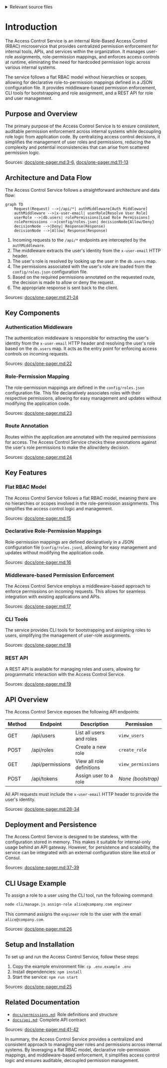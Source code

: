 <details>
<summary>Relevant source files</summary>

The following files were used as context for generating this wiki page:

- [README.md](https://github.com/aanickode/access-control-service/blob/main/README.md)
- [docs/one-pager.md](https://github.com/aanickode/access-control-service/blob/main/docs/one-pager.md)
</details>

# Introduction

The Access Control Service is an internal Role-Based Access Control (RBAC) microservice that provides centralized permission enforcement for internal tools, APIs, and services within the organization. It manages user-role assignments, role-permission mappings, and enforces access controls at runtime, eliminating the need for hardcoded permission logic across various internal systems.

The service follows a flat RBAC model without hierarchies or scopes, allowing for declarative role-to-permission mappings defined in a JSON configuration file. It provides middleware-based permission enforcement, CLI tools for bootstrapping and role assignment, and a REST API for role and user management.

## Purpose and Overview

The primary purpose of the Access Control Service is to ensure consistent, auditable permission enforcement across internal systems while decoupling role logic from application code. By centralizing access control decisions, it simplifies the management of user roles and permissions, reducing the complexity and potential inconsistencies that can arise from scattered permission logic.

Sources: [docs/one-pager.md:3-6](), [docs/one-pager.md:11-13]()

## Architecture and Data Flow

The Access Control Service follows a straightforward architecture and data flow:

```mermaid
graph TD
    Request(Request) -->|/api/*| authMiddleware[Auth Middleware]
    authMiddleware -->|x-user-email| userRole[Resolve User Role]
    userRole -->|db.users| rolePermissions[Load Role Permissions]
    rolePermissions -->|config/roles.json| decisionNode{Allow/Deny}
    decisionNode -->|Deny| Response(Response)
    decisionNode -->|Allow| Response(Response)
```

1. Incoming requests to the `/api/*` endpoints are intercepted by the `authMiddleware`.
2. The middleware extracts the user's identity from the `x-user-email` HTTP header.
3. The user's role is resolved by looking up the user in the `db.users` map.
4. The permissions associated with the user's role are loaded from the `config/roles.json` configuration file.
5. Based on the required permissions annotated on the requested route, the decision is made to allow or deny the request.
6. The appropriate response is sent back to the client.

Sources: [docs/one-pager.md:21-24]()

## Key Components

### Authentication Middleware

The authentication middleware is responsible for extracting the user's identity from the `x-user-email` HTTP header and resolving the user's role based on the `db.users` map. It acts as the entry point for enforcing access controls on incoming requests.

Sources: [docs/one-pager.md:22]()

### Role-Permission Mapping

The role-permission mappings are defined in the `config/roles.json` configuration file. This file declaratively associates roles with their respective permissions, allowing for easy management and updates without modifying the application code.

Sources: [docs/one-pager.md:23]()

### Route Annotation

Routes within the application are annotated with the required permissions for access. The Access Control Service checks these annotations against the user's role permissions to make the allow/deny decision.

Sources: [docs/one-pager.md:24]()

## Key Features

### Flat RBAC Model

The Access Control Service follows a flat RBAC model, meaning there are no hierarchies or scopes involved in the role-permission assignments. This simplifies the access control logic and management.

Sources: [docs/one-pager.md:15]()

### Declarative Role-Permission Mappings

Role-permission mappings are defined declaratively in a JSON configuration file (`config/roles.json`), allowing for easy management and updates without modifying the application code.

Sources: [docs/one-pager.md:16]()

### Middleware-based Permission Enforcement

The Access Control Service employs a middleware-based approach to enforce permissions on incoming requests. This allows for seamless integration with existing applications and APIs.

Sources: [docs/one-pager.md:17]()

### CLI Tools

The service provides CLI tools for bootstrapping and assigning roles to users, simplifying the management of user-role assignments.

Sources: [docs/one-pager.md:18]()

### REST API

A REST API is available for managing roles and users, allowing for programmatic interaction with the Access Control Service.

Sources: [docs/one-pager.md:19]()

## API Overview

The Access Control Service exposes the following API endpoints:

| Method | Endpoint         | Description                   | Permission         |
|--------|------------------|-------------------------------|--------------------|
| GET    | /api/users       | List all users and roles      | `view_users`       |
| POST   | /api/roles       | Create a new role             | `create_role`      |
| GET    | /api/permissions | View all role definitions     | `view_permissions` |
| POST   | /api/tokens      | Assign user to a role         | *None (bootstrap)* |

All API requests must include the `x-user-email` HTTP header to provide the user's identity.

Sources: [docs/one-pager.md:28-34]()

## Deployment and Persistence

The Access Control Service is designed to be stateless, with the configuration stored in memory. This makes it suitable for internal-only usage behind an API gateway. However, for persistence and scalability, the service can be integrated with an external configuration store like etcd or Consul.

Sources: [docs/one-pager.md:37-39]()

## CLI Usage Example

To assign a role to a user using the CLI tool, run the following command:

```bash
node cli/manage.js assign-role alice@company.com engineer
```

This command assigns the `engineer` role to the user with the email `alice@company.com`.

Sources: [docs/one-pager.md:26]()

## Setup and Installation

To set up and run the Access Control Service, follow these steps:

1. Copy the example environment file: `cp .env.example .env`
2. Install dependencies: `npm install`
3. Start the service: `npm run start`

Sources: [docs/one-pager.md:25]()

## Related Documentation

- [`docs/permissions.md`](docs/permissions.md): Role definitions and structure
- [`docs/api.md`](docs/api.md): Complete API contract

Sources: [docs/one-pager.md:41-42]()

In summary, the Access Control Service provides a centralized and consistent approach to managing user roles and permissions across internal systems. By leveraging a flat RBAC model, declarative role-permission mappings, and middleware-based enforcement, it simplifies access control logic and ensures auditable, decoupled permission management.